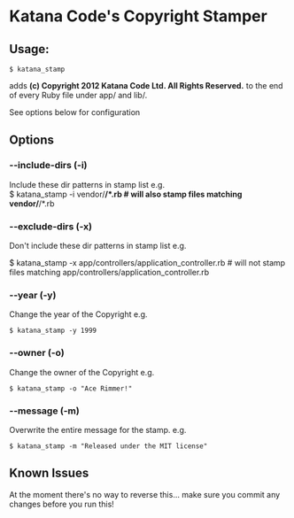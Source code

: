 # Katana Code's Copyright Stamper

## Usage: 

    $ katana_stamp

adds **(c) Copyright 2012 Katana Code Ltd. All Rights Reserved.** to the end of every Ruby file under app/ and lib/.

See options below for configuration

## Options

###  --include-dirs (-i)

Include these dir patterns in stamp list
e.g.    
     $ katana_stamp -i vendor/**/*.rb # will also stamp files matching vendor/**/*.rb
     
### --exclude-dirs (-x)

Don't include these dir patterns in stamp list
e.g.
   
   $ katana_stamp -x app/controllers/application_controller.rb # will not stamp files matching app/controllers/application_controller.rb

### --year (-y)

Change the year of the Copyright
e.g.

    $ katana_stamp -y 1999

 
### --owner (-o)

Change the owner of the Copyright
e.g.

    $ katana_stamp -o "Ace Rimmer!"

 
### --message (-m)

Overwrite the entire message for the stamp.
e.g.
    
    $ katana_stamp -m "Released under the MIT license"
    
## Known Issues

At the moment there's no way to reverse this... make sure you commit any changes before you
run this!